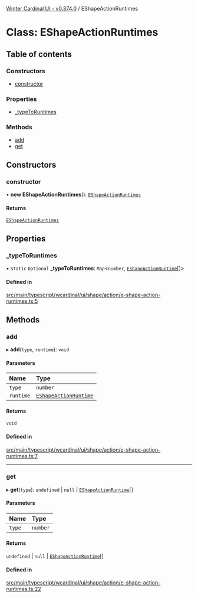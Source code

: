 [Winter Cardinal UI - v0.374.0](../index.md) / EShapeActionRuntimes

# Class: EShapeActionRuntimes

## Table of contents

### Constructors

- [constructor](EShapeActionRuntimes.md#constructor)

### Properties

- [\_typeToRuntimes](EShapeActionRuntimes.md#_typetoruntimes)

### Methods

- [add](EShapeActionRuntimes.md#add)
- [get](EShapeActionRuntimes.md#get)

## Constructors

### constructor

• **new EShapeActionRuntimes**(): [`EShapeActionRuntimes`](EShapeActionRuntimes.md)

#### Returns

[`EShapeActionRuntimes`](EShapeActionRuntimes.md)

## Properties

### \_typeToRuntimes

▪ `Static` `Optional` **\_typeToRuntimes**: `Map`\<`number`, [`EShapeActionRuntime`](../interfaces/EShapeActionRuntime.md)[]\>

#### Defined in

[src/main/typescript/wcardinal/ui/shape/action/e-shape-action-runtimes.ts:5](https://github.com/winter-cardinal/winter-cardinal-ui/blob/v0.310.1/src/main/typescript/wcardinal/ui/shape/action/e-shape-action-runtimes.ts#L5)

## Methods

### add

▸ **add**(`type`, `runtime`): `void`

#### Parameters

| Name | Type |
| :------ | :------ |
| `type` | `number` |
| `runtime` | [`EShapeActionRuntime`](../interfaces/EShapeActionRuntime.md) |

#### Returns

`void`

#### Defined in

[src/main/typescript/wcardinal/ui/shape/action/e-shape-action-runtimes.ts:7](https://github.com/winter-cardinal/winter-cardinal-ui/blob/v0.310.1/src/main/typescript/wcardinal/ui/shape/action/e-shape-action-runtimes.ts#L7)

___

### get

▸ **get**(`type`): `undefined` \| ``null`` \| [`EShapeActionRuntime`](../interfaces/EShapeActionRuntime.md)[]

#### Parameters

| Name | Type |
| :------ | :------ |
| `type` | `number` |

#### Returns

`undefined` \| ``null`` \| [`EShapeActionRuntime`](../interfaces/EShapeActionRuntime.md)[]

#### Defined in

[src/main/typescript/wcardinal/ui/shape/action/e-shape-action-runtimes.ts:22](https://github.com/winter-cardinal/winter-cardinal-ui/blob/v0.310.1/src/main/typescript/wcardinal/ui/shape/action/e-shape-action-runtimes.ts#L22)
